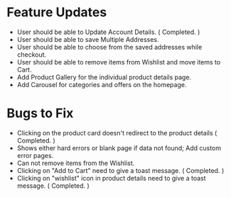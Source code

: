 #
# Feature Updates

- User should be able to Update Account Details. ( Completed. )
- User should be able to save Multiple Addresses.
- User should be able to choose from the saved addresses while checkout.
- User should be able to remove items from Wishlist and move items to Cart.
- Add Product Gallery for the individual product details page.
- Add Carousel for categories and offers on the homepage.

#
# Bugs to Fix

- Clicking on the product card doesn't redirect to the product details ( Completed. )
- Shows either hard errors or blank page if data not found; Add custom error pages.
- Can not remove items from the Wishlist.
- Clicking on "Add to Cart" need to give a toast message. ( Completed. )
- Clicking on "wishlist" icon in product details need to give a toast message. ( Completed. )
